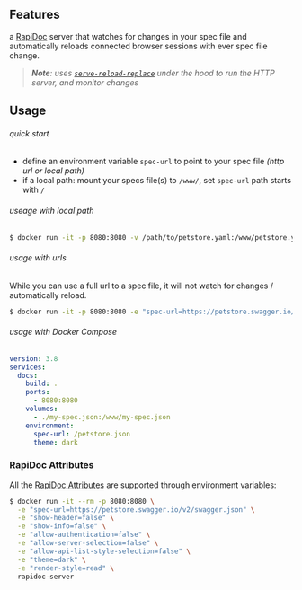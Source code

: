 ## Features

a [RapiDoc](https://rapidocweb.com/) server that watches for changes in your spec file and automatically reloads connected browser sessions with ever spec file change.

> _**Note**: uses [`serve-reload-replace`](https://github.com/ahmadnassri/node-serve-reload-replace) under the hood to run the HTTP server, and monitor changes_

## Usage

###### quick start

- define an environment variable `spec-url` to point to your spec file _(http url or local path)_
- if a local path: mount your specs file(s) to `/www/`, set `spec-url` path starts with `/`

###### useage with local path

```bash
$ docker run -it -p 8080:8080 -v /path/to/petstore.yaml:/www/petstore.yaml -e "spec-url=/spec/petstore.json" rapidoc-server
```

###### usage with urls

While you can use a full url to a spec file, it will not watch for changes / automatically reload.

```bash
$ docker run -it -p 8080:8080 -e "spec-url=https://petstore.swagger.io/v2/swagger.json" rapidoc-server
```

###### usage with Docker Compose

```yaml
version: 3.8
services:
  docs:
    build: .
    ports:
      - 8080:8080
    volumes:
      - ./my-spec.json:/www/my-spec.json
    environment:
      spec-url: /petstore.json
      theme: dark
```

### RapiDoc Attributes

All the [RapiDoc Attributes](https://rapidocweb.com/api.html) are supported through environment variables:

```bash
$ docker run -it --rm -p 8080:8080 \
  -e "spec-url=https://petstore.swagger.io/v2/swagger.json" \
  -e "show-header=false" \
  -e "show-info=false" \
  -e "allow-authentication=false" \
  -e "allow-server-selection=false" \
  -e "allow-api-list-style-selection=false" \
  -e "theme=dark" \
  -e "render-style=read" \
  rapidoc-server
```
